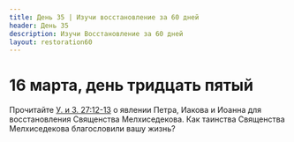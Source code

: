 ```yaml
---
title: Дeнь 35 | Изучи восстановление за 60 дней
header: День 35
description: Изучи Восстановление за 60 дней
layout: restoration60
---
```


# 16 марта, день тридцать пятый

Прочитайте [У. и З. 27:12-13](https://www.churchofjesuschrist.org/study/scriptures/dc-testament/dc/27.12-13?lang=rus#11) о явлении Петра, Иакова и Иоанна для восстановления Священства Мелхиседекова. Как таинства Священства Мелхиседекова благословили вашу жизнь?